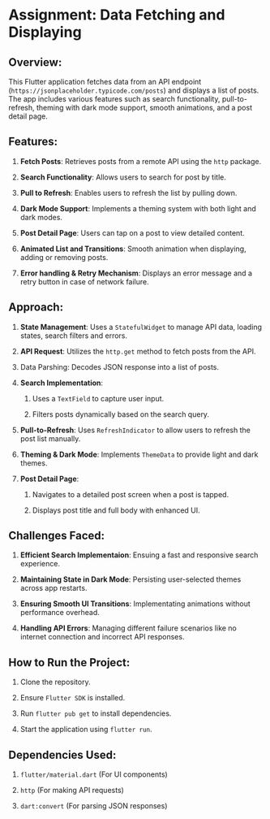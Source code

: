 **Assignment: Data Fetching and Displaying**
========================================

**Overview:**
-------------

This Flutter application fetches data from an API endpoint (`https://jsonplaceholder.typicode.com/posts`) and displays a list of posts. The app includes various features such as search functionality, pull-to-refresh, theming with dark mode support, smooth animations, and a post detail page.

Features:
---------

1.  **Fetch Posts**: Retrieves posts from a remote API using the `http` package.

2.  **Search Functionality**: Allows users to search for post by title.

3.  **Pull to Refresh**: Enables users to refresh the list by pulling down.

4.  **Dark Mode Support**: Implements a theming system with both light and dark modes.

5.  **Post Detail Page**: Users can tap on a post to view detailed content.

6.  **Animated List and Transitions**: Smooth animation when displaying, adding or removing posts.

7.  **Error handling & Retry Mechanism**: Displays an error message and a retry button in case of network failure.


**Approach:**
-------------

1.  **State Management**: Uses a `StatefulWidget` to manage API data, loading states, search filters and errors.

2.  **API Request**: Utilizes the `http.get` method to fetch posts from the API.

3.  Data Parshing: Decodes JSON response into a list of posts.

4.  **Search Implementation**:

    1.  Uses a `TextField` to capture user input.

    2.  Filters posts dynamically based on the search query.

5.  **Pull-to-Refresh**: Uses `RefreshIndicator` to allow users to refresh the post list manually.

6.  **Theming & Dark Mode**: Implements `ThemeData` to provide light and dark themes.

7.  **Post Detail Page**:

    1.  Navigates to a detailed post screen when a post is tapped.

    2.  Displays post title and full body with enhanced UI.


**Challenges Faced:**
---------------------

1.  **Efficient Search Implementaion**: Ensuing a fast and responsive search experience.

2.  **Maintaining State in Dark Mode**: Persisting user-selected themes across app restarts.

3.  **Ensuring Smooth UI Transitions**: Implementating animations without performance overhead.

4.  **Handling API Errors**: Managing different failure scenarios like no internet connection and incorrect API responses.


How to Run the Project:
-----------------------

1.  Clone the repository.

2.  Ensure `Flutter SDK` is installed.

3.  Run `flutter pub get` to install dependencies.

4.  Start the application using `flutter run`.


**Dependencies Used:**
----------------------

1.  `flutter/material.dart` (For UI components)

2.  `http` (For making API requests)

3.  `dart:convert` (For parsing JSON responses)